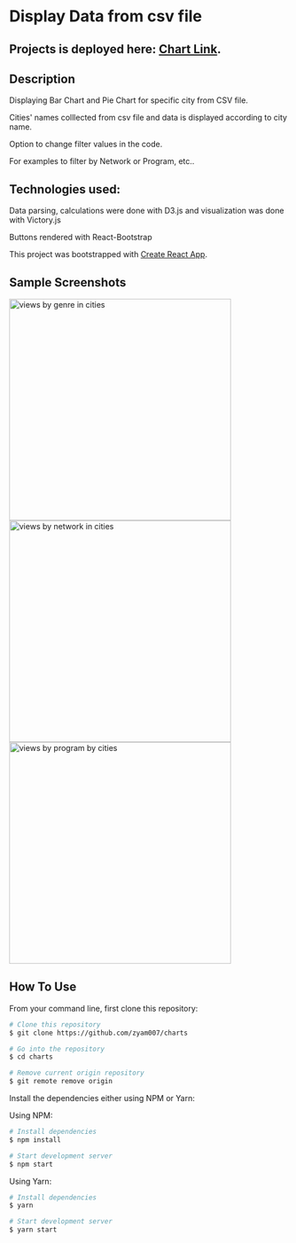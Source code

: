 # Display Data from csv file

## Projects is deployed here: [Chart Link](https://chart-pie-bars.netlify.app).

## Description

Displaying Bar Chart and Pie Chart for specific city from CSV file.

Cities' names colllected from csv file and data is displayed according to city name.

Option to change filter values in the code.

For examples to filter by Network or Program, etc..

## Technologies used:

Data parsing, calculations were done with D3.js and visualization was done with Victory.js

Buttons rendered with React-Bootstrap

This project was bootstrapped with [Create React App](https://github.com/facebook/create-react-app).

## Sample Screenshots

<img width="400" alt="views by genre in cities" src="https://user-images.githubusercontent.com/13999167/115264440-4d138c80-a104-11eb-87fc-51cb9bdfaa83.png">
<img width="400" alt="views by network in cities" src="https://user-images.githubusercontent.com/13999167/115264479-54d33100-a104-11eb-9fc1-83c39eec5d21.png">
<img width="400" alt="views by program by cities" src="https://user-images.githubusercontent.com/13999167/115264488-569cf480-a104-11eb-9a05-902c6e600031.png">

## How To Use

From your command line, first clone this repository:

```bash
# Clone this repository
$ git clone https://github.com/zyam007/charts

# Go into the repository
$ cd charts

# Remove current origin repository
$ git remote remove origin
```

Install the dependencies either using NPM or Yarn:

Using NPM:

```bash
# Install dependencies
$ npm install

# Start development server
$ npm start
```

Using Yarn:

```bash
# Install dependencies
$ yarn

# Start development server
$ yarn start
```

